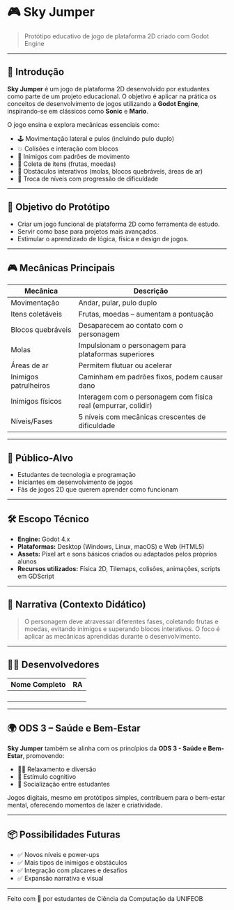 # 🎮 Sky Jumper

> Protótipo educativo de jogo de plataforma 2D criado com Godot Engine

---

## 📌 Introdução

**Sky Jumper** é um jogo de plataforma 2D desenvolvido por estudantes como parte de um projeto educacional. O objetivo é aplicar na prática os conceitos de desenvolvimento de jogos utilizando a **Godot Engine**, inspirando-se em clássicos como **Sonic** e **Mario**.

O jogo ensina e explora mecânicas essenciais como:
- 🕹️ Movimentação lateral e pulos (incluindo pulo duplo)
- 💥 Colisões e interação com blocos
- 🧠 Inimigos com padrões de movimento
- 🍎 Coleta de itens (frutas, moedas)
- 🧱 Obstáculos interativos (molas, blocos quebráveis, áreas de ar)
- 🔄 Troca de níveis com progressão de dificuldade

---

## 🎯 Objetivo do Protótipo

- Criar um jogo funcional de plataforma 2D como ferramenta de estudo.
- Servir como base para projetos mais avançados.
- Estimular o aprendizado de lógica, física e design de jogos.

---

## 🎮 Mecânicas Principais

| Mecânica               | Descrição                                                                 |
|------------------------|---------------------------------------------------------------------------|
| Movimentação           | Andar, pular, pulo duplo                                                  |
| Itens coletáveis       | Frutas, moedas – aumentam a pontuação                                     |
| Blocos quebráveis      | Desaparecem ao contato com o personagem                                   |
| Molas                  | Impulsionam o personagem para plataformas superiores                      |
| Áreas de ar            | Permitem flutuar ou acelerar                                              |
| Inimigos patrulheiros  | Caminham em padrões fixos, podem causar dano                              |
| Inimigos físicos       | Interagem com o personagem com física real (empurrar, colidir)            |
| Níveis/Fases           | 5 níveis com mecânicas crescentes de dificuldade                          |

---

## 🧠 Público-Alvo

- Estudantes de tecnologia e programação
- Iniciantes em desenvolvimento de jogos
- Fãs de jogos 2D que querem aprender como funcionam

---

## 🛠️ Escopo Técnico

- **Engine:** Godot 4.x
- **Plataformas:** Desktop (Windows, Linux, macOS) e Web (HTML5)
- **Assets:** Pixel art e sons básicos criados ou adaptados pelos próprios alunos
- **Recursos utilizados:** Física 2D, Tilemaps, colisões, animações, scripts em GDScript

---

## 📖 Narrativa (Contexto Didático)

> O personagem deve atravessar diferentes fases, coletando frutas e moedas, evitando inimigos e superando blocos interativos. O foco é aplicar as mecânicas aprendidas durante o desenvolvimento.

---

## 🧑‍💻 Desenvolvedores

| Nome Completo        | RA           |
|----------------------|--------------|
|                      |              |
|                      |              |
|                      |              |
|                      |              |

---

## 🌍 ODS 3 – Saúde e Bem-Estar

**Sky Jumper** também se alinha com os princípios da **ODS 3 - Saúde e Bem-Estar**, promovendo:

- 🧘‍♂️ Relaxamento e diversão
- 🧠 Estímulo cognitivo
- 🤝 Socialização entre estudantes

Jogos digitais, mesmo em protótipos simples, contribuem para o bem-estar mental, oferecendo momentos de lazer e criatividade.

---

## 📦 Possibilidades Futuras

- ✅ Novos níveis e power-ups
- ✅ Mais tipos de inimigos e obstáculos
- ✅ Integração com placares e desafios
- ✅ Expansão narrativa e visual

---

Feito com 💙 por estudantes de Ciência da Computação da UNIFEOB
